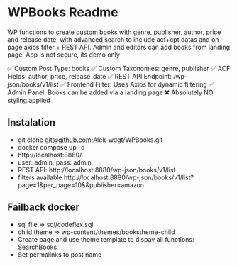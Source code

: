 
# WPBooks Readme
WP functions to create custom books with genre, publisher, author, price and release date, with advanced search to include acf+cpt datas and on page axios filter + REST API. Admin and editors can add books from landing page.
App is not secure, its demo only

✅ Custom Post Type: books
✅ Custom Taxonomies: genre, publisher
✅ ACF Fields: author, price, release_date
✅ REST API Endpoint: /wp-json/books/v1/list
✅ Frontend Filter: Uses Axios for dynamic filtering
✅ Admin Panel: Books can be added via a landing page
❌ Absolutely NO styling applied

## Instalation
- git clone git@github.com:Alek-wdgt/WPBooks.git
- docker compose up -d
- http://localhost:8880/
- user: admin; pass: admin;
- REST API: http://localhost:8880/wp-json/books/v1/list
- filters available http://localhost:8880/wp-json/books/v1/list?page=1&per_page=10&&publisher=amazon

## Failback docker
- sql file => sql/codeflex.sql
- child theme => wp-content/themes/bookstheme-child
- Create page and use theme template to dispay all functions: SearchBooks
- Set permalinks to post name

